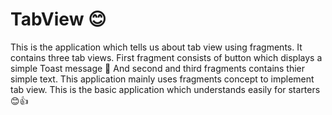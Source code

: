 # TabView :blush:
This is the application which tells us about tab view using fragments.
It contains three tab views.
First fragment consists of button which displays a simple Toast message :raised_hands: 
And second and third fragments contains thier simple text.
This application mainly uses fragments concept to implement tab view.
This is the basic application which understands easily for starters :blush::thumbsup:
